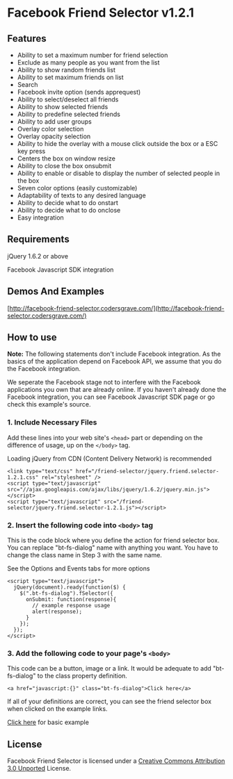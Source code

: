 Facebook Friend Selector v1.2.1
=====

Features
---

* Ability to set a maximum number for friend selection
* Exclude as many people as you want from the list
* Ability to show random friends list
* Ability to set maximum friends on list
* Search
* Facebook invite option (sends apprequest)
* Ability to select/deselect all friends
* Ability to show selected friends
* Ability to predefine selected friends
* Ability to add user groups
* Overlay color selection
* Overlay opacity selection
* Ability to hide the overlay with a mouse click outside the box or a ESC key press
* Centers the box on window resize
* Ability to close the box onsubmit
* Ability to enable or disable to display the number of selected people in the box
* Seven color options (easily customizable)
* Adaptability of texts to any desired language
* Ability to decide what to do onstart
* Ability to decide what to do onclose
* Easy integration


Requirements
---

jQuery 1.6.2 or above

Facebook Javascript SDK integration

Demos And Examples
---
[http://facebook-friend-selector.codersgrave.com/](http://facebook-friend-selector.codersgrave.com/)

How to use
---

**Note:** The following statements don't include Facebook integration. As the basics of the application depend on Facebook API, we assume that you do the Facebook integration.

We seperate the Facebook stage not to interfere with the Facebook applications you own that are already online. If you haven't already done the Facebook integration, you can see Facebook Javascript SDK page or go check this example's source.


### 1. Include Necessary Files

Add these lines into your web site's `<head>` part or depending on the difference of usage, up on the `</body>` tag.

Loading jQuery from CDN (Content Delivery Network) is recommended

    <link type="text/css" href="/friend-selector/jquery.friend.selector-1.2.1.css" rel="stylesheet" />
    <script type="text/javascript" src="//ajax.googleapis.com/ajax/libs/jquery/1.6.2/jquery.min.js"></script>
    <script type="text/javascript" src="/friend-selector/jquery.friend.selector-1.2.1.js"></script>


### 2. Insert the following code into `<body>` tag

This is the code block where you define the action for friend selector box. You can replace "bt-fs-dialog" name with anything you want. You have to change the class name in Step 3 with the same name.

See the Options and Events tabs for more options

    <script type="text/javascript">
      jQuery(document).ready(function($) {
        $(".bt-fs-dialog").fSelector({
          onSubmit: function(response){
            // example response usage
            alert(response);
          }
        });
      });
    </script>


### 3. Add the following code to your page's `<body>`

This code can be a button, image or a link. It would be adequate to add "bt-fs-dialog" to the class property definition.

    <a href="javascript:{}" class="bt-fs-dialog">Click here</a>
If all of your definitions are correct, you can see the friend selector box when clicked on the example links.

[Click here](http://facebook-friend-selector.codersgrave.com/example/) for basic example

License
---

Facebook Friend Selector is licensed under a [Creative Commons Attribution 3.0 Unported](http://creativecommons.org/licenses/by/3.0/) License.